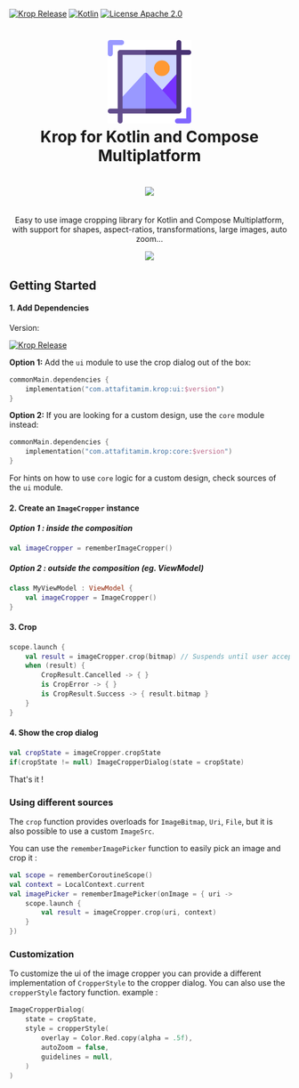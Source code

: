 [![Krop Release](https://img.shields.io/github/release/tamimattafi/krop.svg?style=for-the-badge&color=darkgreen)](https://github.com/tamimattafi/krop/releases)
[![Kotlin](https://img.shields.io/github/languages/top/tamimattafi/krop.svg?style=for-the-badge&color=blueviolet)](https://kotlinlang.org/)
[![License Apache 2.0](https://img.shields.io/github/license/tamimattafi/krop.svg?style=for-the-badge&color=purple)](https://github.com/tamimattafi/krop/blob/main/LICENSE)

<h1 align="center">
    <img height="150" src="./art/icon.png"/>
    <br>
    Krop for Kotlin and Compose Multiplatform
    <p align="center">
    <img src="images/preview.gif"/>
</h1>
<p align="center">Easy to use image cropping library for Kotlin and Compose Multiplatform, with support for shapes, aspect-ratios, transformations, large images, auto zoom...</p>
<p align="center">
<img src="art/preview.gif"/>
</p>

## Getting Started

#### 1. Add Dependencies
Version: 

[![Krop Release](https://img.shields.io/github/release/tamimattafi/krop.svg?style=for-the-badge&color=darkgreen)](https://github.com/tamimattafi/krop/releases)

**Option 1:** Add the `ui` module to use the crop dialog out of the box:
```kotlin
commonMain.dependencies {
    implementation("com.attafitamim.krop:ui:$version")
}
```

**Option 2:** If you are looking for a custom design, use the `core` module instead:
```kotlin
commonMain.dependencies {
    implementation("com.attafitamim.krop:core:$version")
}
```
For hints on how to use `core` logic for a custom design, check sources of the `ui` module.

#### 2. Create an `ImageCropper` instance
#### ***Option 1 : inside the composition***
```kotlin
val imageCropper = rememberImageCropper()
```
#### ***Option 2 : outside the composition (eg. ViewModel)***
```kotlin
class MyViewModel : ViewModel {
    val imageCropper = ImageCropper()
}
```
#### 3. Crop
```kotlin
scope.launch {
    val result = imageCropper.crop(bitmap) // Suspends until user accepts or cancels cropping
    when (result) {
        CropResult.Cancelled -> { }
        is CropError -> { }
        is CropResult.Success -> { result.bitmap }
    }
}
```
#### 4. Show the crop dialog
```kotlin
val cropState = imageCropper.cropState 
if(cropState != null) ImageCropperDialog(state = cropState)
```
That's it !
### Using different sources
The ```crop``` function provides overloads for `ImageBitmap`, `Uri`, `File`, but it is also possible to use a custom `ImageSrc`.

You can use the ```rememberImagePicker``` function to easily pick an image and crop it :
```kotlin
val scope = rememberCoroutineScope()
val context = LocalContext.current
val imagePicker = rememberImagePicker(onImage = { uri ->
    scope.launch {
        val result = imageCropper.crop(uri, context)
    }
})
```

### Customization 
To customize the ui of the image cropper you can provide a different implementation of `CropperStyle` to the cropper dialog.
You can also use the `cropperStyle` factory function. example :
```kotlin
ImageCropperDialog(
    state = cropState,
    style = cropperStyle(
        overlay = Color.Red.copy(alpha = .5f),
        autoZoom = false,
        guidelines = null,
    )
)
```
